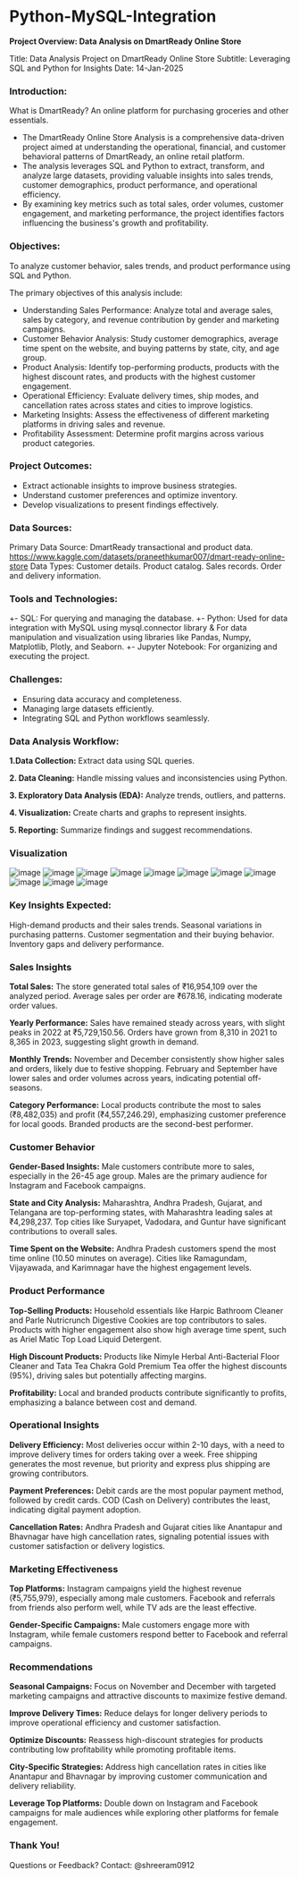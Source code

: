 # Python-MySQL-Integration
 **Project Overview: Data Analysis on DmartReady Online Store**

Title: Data Analysis Project on DmartReady Online Store
Subtitle: Leveraging SQL and Python for Insights
Date: 14-Jan-2025


### Introduction:

What is DmartReady?
An online platform for purchasing groceries and other essentials.

- The DmartReady Online Store Analysis is a comprehensive data-driven project aimed at understanding the operational, financial, and customer behavioral patterns of DmartReady, an online retail platform. 
- The analysis leverages SQL and Python to extract, transform, and analyze large datasets, providing valuable insights into sales trends, customer demographics, product performance, and operational efficiency. 
- By examining key metrics such as total sales, order volumes, customer engagement, and marketing performance, the project identifies factors influencing the business's growth and profitability.
  

### Objectives:
To analyze customer behavior, sales trends, and product performance using SQL and Python.

The primary objectives of this analysis include:

* Understanding Sales Performance: Analyze total and average sales, sales by category, and revenue contribution by gender and marketing campaigns.
* Customer Behavior Analysis: Study customer demographics, average time spent on the website, and buying patterns by state, city, and age group.
* Product Analysis: Identify top-performing products, products with the highest discount rates, and products with the highest customer engagement.
* Operational Efficiency: Evaluate delivery times, ship modes, and cancellation rates across states and cities to improve logistics.
* Marketing Insights: Assess the effectiveness of different marketing platforms in driving sales and revenue.
* Profitability Assessment: Determine profit margins across various product categories.
  


### Project Outcomes:

+ Extract actionable insights to improve business strategies.
+ Understand customer preferences and optimize inventory.
+ Develop visualizations to present findings effectively.


### Data Sources:

Primary Data Source:
DmartReady transactional and product data.
https://www.kaggle.com/datasets/praneethkumar007/dmart-ready-online-store
Data Types:
Customer details.
Product catalog.
Sales records.
Order and delivery information.


### Tools and Technologies:

+- SQL: For querying and managing the database.
+- Python: Used for data integration with MySQL using mysql.connector library & For data manipulation and visualization using libraries like Pandas, Numpy, Matplotlib, Plotly, and Seaborn.
+- Jupyter Notebook: For organizing and executing the project.


### Challenges:

* Ensuring data accuracy and completeness.
* Managing large datasets efficiently.
* Integrating SQL and Python workflows seamlessly.

### Data Analysis Workflow:

**1.Data Collection:**
Extract data using SQL queries.

**2. Data Cleaning:**
Handle missing values and inconsistencies using Python.

**3. Exploratory Data Analysis (EDA):**
Analyze trends, outliers, and patterns.

**4. Visualization:**
Create charts and graphs to represent insights.

**5. Reporting:**
Summarize findings and suggest recommendations.


### Visualization
![image](https://github.com/user-attachments/assets/4290b823-1528-4c01-83df-8ba1591ba06f)
![image](https://github.com/user-attachments/assets/3f4fedca-42d2-48b3-ae97-8dfa79f3c85a)
![image](https://github.com/user-attachments/assets/317d8d68-e27d-4fc4-b88d-5f29c149836b)
![image](https://github.com/user-attachments/assets/8de2db4f-177d-45d5-bf12-d69e12befe73)
![image](https://github.com/user-attachments/assets/74c731c8-9b1c-491d-ac3f-cd7b29dfb40a)
![image](https://github.com/user-attachments/assets/93c11b37-cec7-482c-af0e-12b9d91b308c)
![image](https://github.com/user-attachments/assets/dfbaa409-31bd-4baa-90d5-953750ccc211)
![image](https://github.com/user-attachments/assets/3e4c061d-d84d-41c8-91de-464a4da5c158)
![image](https://github.com/user-attachments/assets/0c082f64-4031-4b08-9320-a2d240195634)
![image](https://github.com/user-attachments/assets/aa05a959-7f86-4d57-96c8-0bf6d420bb83)
![image](https://github.com/user-attachments/assets/4546e936-bbca-478a-82ab-45bd29b00434)



### Key Insights Expected:

High-demand products and their sales trends.
Seasonal variations in purchasing patterns.
Customer segmentation and their buying behavior.
Inventory gaps and delivery performance.


### Sales Insights

**Total Sales:**
The store generated total sales of ₹16,954,109 over the analyzed period.
Average sales per order are ₹678.16, indicating moderate order values.

**Yearly Performance:**
Sales have remained steady across years, with slight peaks in 2022 at ₹5,729,150.56.
Orders have grown from 8,310 in 2021 to 8,365 in 2023, suggesting slight growth in demand.

**Monthly Trends:**
November and December consistently show higher sales and orders, likely due to festive shopping.
February and September have lower sales and order volumes across years, indicating potential off-seasons.

**Category Performance:**
Local products contribute the most to sales (₹8,482,035) and profit (₹4,557,246.29), emphasizing customer preference for local goods.
Branded products are the second-best performer.

### Customer Behavior

**Gender-Based Insights:**
Male customers contribute more to sales, especially in the 26-45 age group.
Males are the primary audience for Instagram and Facebook campaigns.

**State and City Analysis:**
Maharashtra, Andhra Pradesh, Gujarat, and Telangana are top-performing states, with Maharashtra leading sales at ₹4,298,237.
Top cities like Suryapet, Vadodara, and Guntur have significant contributions to overall sales.

**Time Spent on the Website:**
Andhra Pradesh customers spend the most time online (10.50 minutes on average).
Cities like Ramagundam, Vijayawada, and Karimnagar have the highest engagement levels.


### Product Performance

**Top-Selling Products:**
Household essentials like Harpic Bathroom Cleaner and Parle Nutricrunch Digestive Cookies are top contributors to sales.
Products with higher engagement also show high average time spent, such as Ariel Matic Top Load Liquid Detergent.

**High Discount Products:**
Products like Nimyle Herbal Anti-Bacterial Floor Cleaner and Tata Tea Chakra Gold Premium
Tea offer the highest discounts (95%), driving sales but potentially affecting margins.

**Profitability:**
Local and branded products contribute significantly to profits, emphasizing a balance between cost and demand.


### Operational Insights

**Delivery Efficiency:**
Most deliveries occur within 2-10 days, with a need to improve delivery times for orders taking over a week.
Free shipping generates the most revenue, but priority and express plus shipping are growing contributors.

**Payment Preferences:**
Debit cards are the most popular payment method, followed by credit cards.
COD (Cash on Delivery) contributes the least, indicating digital payment adoption.

**Cancellation Rates:**
Andhra Pradesh and Gujarat cities like Anantapur and Bhavnagar have high cancellation rates, signaling potential issues with customer satisfaction or delivery logistics.


### Marketing Effectiveness

**Top Platforms:**
Instagram campaigns yield the highest revenue (₹5,755,979), especially among male customers.
Facebook and referrals from friends also perform well, while TV ads are the least effective.

**Gender-Specific Campaigns:**
Male customers engage more with Instagram, while female customers respond better to Facebook and referral campaigns.


### Recommendations

**Seasonal Campaigns:**
Focus on November and December with targeted marketing campaigns and attractive discounts to maximize festive demand.

**Improve Delivery Times:**
Reduce delays for longer delivery periods to improve operational efficiency and customer satisfaction.

**Optimize Discounts:**
Reassess high-discount strategies for products contributing low profitability while promoting profitable items.

**City-Specific Strategies:**
Address high cancellation rates in cities like Anantapur and Bhavnagar by improving customer communication and delivery reliability.

**Leverage Top Platforms:**
Double down on Instagram and Facebook campaigns for male audiences while exploring other platforms for female engagement.


### Thank You!
Questions or Feedback?
Contact: @shreeram0912
